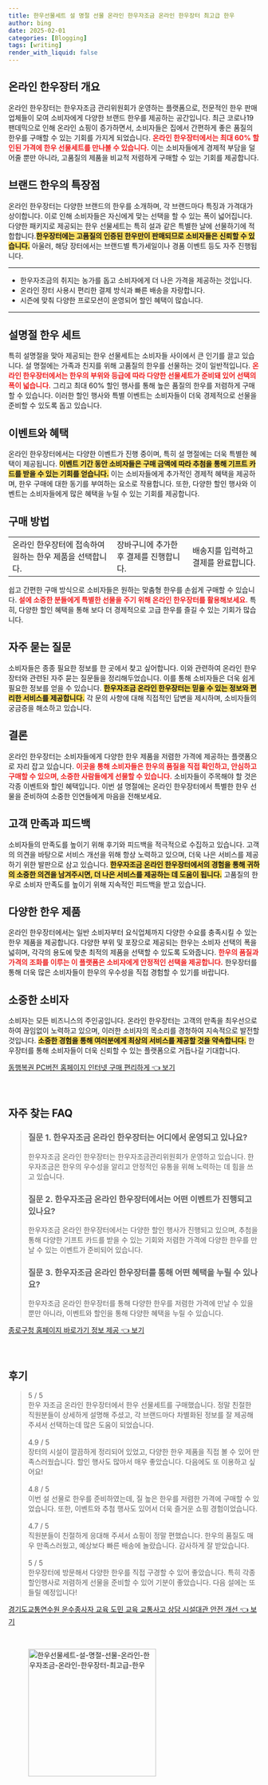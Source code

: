 ```yaml
---
title: 한우선물세트 설 명절 선물 온라인 한우자조금 온라인 한우장터 최고급 한우
author: bing
date: 2025-02-01
categories: [Blogging]
tags: [writing]
render_with_liquid: false
---
```



<h2 id='온라인 한우장터 개요'>온라인 한우장터 개요</h2>

<p>온라인 한우장터는 한우자조금 관리위원회가 운영하는 플랫폼으로, 전문적인 한우 판매업체들이 모여 소비자에게 다양한 브랜드 한우를 제공하는 공간입니다. 최근 코로나19 팬데믹으로 인해 온라인 쇼핑이 증가하면서, 소비자들은 집에서 간편하게 좋은 품질의 한우를 구매할 수 있는 기회를 가지게 되었습니다. <b><span style="color: #ee2323;">온라인 한우장터에서는 최대 60% 할인된 가격에 한우 선물세트를 만나볼 수 있습니다.</span></b> 이는 소비자들에게 경제적 부담을 덜어줄 뿐만 아니라, 고품질의 제품을 비교적 저렴하게 구매할 수 있는 기회를 제공합니다.</p>

<h2 id='브랜드 한우의 특장점'>브랜드 한우의 특장점</h2>

<p>온라인 한우장터는 다양한 브랜드의 한우를 소개하며, 각 브랜드마다 특징과 가격대가 상이합니다. 이로 인해 소비자들은 자신에게 맞는 선택을 할 수 있는 폭이 넓어집니다. 다양한 패키지로 제공되는 한우 선물세트는 특히 설과 같은 특별한 날에 선물하기에 적합합니다.<b><span style="background-color: #ffe066;">한우장터에는 고품질의 인증된 한우만이 판매되므로 소비자들은 신뢰할 수 있습니다.</span></b> 아울러, 해당 장터에서는 브랜드별 특가세일이나 경품 이벤트 등도 자주 진행됩니다.</p>

<hr />

<ul>
    <li>한우자조금의 취지는 농가를 돕고 소비자에게 더 나은 가격을 제공하는 것입니다.</li>
    <li>온라인 장터 사용시 편리한 결제 방식과 빠른 배송을 자랑합니다.</li>
    <li>시즌에 맞춰 다양한 프로모션이 운영되어 할인 혜택이 많습니다.</li>
</ul>

<hr />

<h2 id='설명절 한우 세트'>설명절 한우 세트</h2>

<p>특히 설명절을 맞아 제공되는 한우 선물세트는 소비자들 사이에서 큰 인기를 끌고 있습니다. 설 명절에는 가족과 친지를 위해 고품질의 한우를 선물하는 것이 일반적입니다. <b><span style="color: #ee2323;">온라인 한우장터에서는 한우의 부위와 등급에 따라 다양한 선물세트가 준비돼 있어 선택의 폭이 넓습니다.</span></b> 그리고 최대 60% 할인 행사를 통해 높은 품질의 한우를 저렴하게 구매할 수 있습니다. 이러한 할인 행사와 특별 이벤트는 소비자들이 더욱 경제적으로 선물을 준비할 수 있도록 돕고 있습니다.</p>

<h2 id='이벤트와 혜택'>이벤트와 혜택</h2>

<p>온라인 한우장터에서는 다양한 이벤트가 진행 중이며, 특히 설 명절에는 더욱 특별한 혜택이 제공됩니다. <b><span style="background-color: #ffe066;">이벤트 기간 동안 소비자들은 구매 금액에 따라 추첨을 통해 기프트 카드를 받을 수 있는 기회를 얻습니다.</span></b> 이는 소비자들에게 추가적인 경제적 혜택을 제공하며, 한우 구매에 대한 동기를 부여하는 요소로 작용합니다. 또한, 다양한 할인 행사와 이벤트는 소비자들에게 많은 혜택을 누릴 수 있는 기회를 제공합니다.</p>

<h2 id='구매 방법'>구매 방법</h2>

<table>
    <tr>
        <td>온라인 한우장터에 접속하여 원하는 한우 제품을 선택합니다.</td>
        <td>장바구니에 추가한 후 결제를 진행합니다.</td>
        <td>배송지를 입력하고 결제를 완료합니다.</td>
    </tr>
</table>

<p>쉽고 간편한 구매 방식으로 소비자들은 원하는 맞춤형 한우를 손쉽게 구매할 수 있습니다. <b><span style="color: #ee2323;">설에 소중한 분들에게 특별한 선물을 주기 위해 온라인 한우장터를 활용해보세요.</span></b> 특히, 다양한 할인 혜택을 통해 보다 더 경제적으로 고급 한우를 즐길 수 있는 기회가 많습니다.</p>

<h2 id='FAQ'>자주 묻는 질문</h2>

<p>소비자들은 종종 필요한 정보를 한 곳에서 찾고 싶어합니다. 이와 관련하여 온라인 한우장터와 관련된 자주 묻는 질문들을 정리해두었습니다. 이를 통해 소비자들은 더욱 쉽게 필요한 정보를 얻을 수 있습니다. <b><span style="background-color: #ffe066;">한우자조금 온라인 한우장터는 믿을 수 있는 정보와 편리한 서비스를 제공합니다.</span></b> 각 문의 사항에 대해 직접적인 답변을 제시하며, 소비자들의 궁금증을 해소하고 있습니다.</p>

<h2 id='결론'>결론</h2>

<p>온라인 한우장터는 소비자들에게 다양한 한우 제품을 저렴한 가격에 제공하는 플랫폼으로 자리 잡고 있습니다. <b><span style="color: #ee2323;">이곳을 통해 소비자들은 한우의 품질을 직접 확인하고, 안심하고 구매할 수 있으며, 소중한 사람들에게 선물할 수 있습니다.</span></b> 소비자들이 주목해야 할 것은 각종 이벤트와 할인 혜택입니다. 이번 설 명절에는 온라인 한우장터에서 특별한 한우 선물을 준비하여 소중한 인연들에게 마음을 전해보세요.</p>

<h2 id='고객 만족과 피드백'>고객 만족과 피드백</h2>

<p>소비자들의 만족도를 높이기 위해 후기와 피드백을 적극적으로 수집하고 있습니다. 고객의 의견을 바탕으로 서비스 개선을 위해 항상 노력하고 있으며, 더욱 나은 서비스를 제공하기 위한 발판으로 삼고 있습니다. <b><span style="background-color: #ffe066;">한우자조금 온라인 한우장터에서의 경험을 통해 귀하의 소중한 의견을 남겨주시면, 더 나은 서비스를 제공하는 데 도움이 됩니다.</span></b> 고품질의 한우로 소비자 만족도를 높이기 위해 지속적인 피드백을 받고 있습니다.</p>

<h2 id='다양한 한우 제품'>다양한 한우 제품</h2>

<p>온라인 한우장터에서는 일반 소비자부터 요식업체까지 다양한 수요를 충족시킬 수 있는 한우 제품을 제공합니다. 다양한 부위 및 포장으로 제공되는 한우는 소비자 선택의 폭을 넓히며, 각각의 용도에 맞춘 최적의 제품을 선택할 수 있도록 도와줍니다. <b><span style="color: #ee2323;">한우의 품질과 가격의 조화를 이루는 이 플랫폼은 소비자에게 안정적인 선택을 제공합니다.</span></b> 한우장터를 통해 더욱 많은 소비자들이 한우의 우수성을 직접 경험할 수 있기를 바랍니다.</p>

<h2 id='소중한 소비자'>소중한 소비자</h2>

<p>소비자는 모든 비즈니스의 주인공입니다. 온라인 한우장터는 고객의 만족을 최우선으로 하여 끊임없이 노력하고 있으며, 이러한 소비자의 목소리를 경청하여 지속적으로 발전할 것입니다. <b><span style="background-color: #ffe066;">소중한 경험을 통해 여러분에게 최상의 서비스를 제공할 것을 약속합니다.</span></b> 한우장터를 통해 소비자들이 더욱 신뢰할 수 있는 플랫폼으로 거듭나길 기대합니다.</p>


<p><a class="click-button" title="동행복권 PC버전 홈페이지 인터넷 구매 편리하게" href="https://greenforu.github.io/posts/%EB%8F%99%ED%96%89%EB%B3%B5%EA%B6%8C-PC%EB%B2%84%EC%A0%84-%ED%99%88%ED%8E%98%EC%9D%B4%EC%A7%80-%EC%9D%B8%ED%84%B0%EB%84%B7-%EA%B5%AC%EB%A7%A4-%ED%8E%B8%EB%A6%AC%ED%95%98%EA%B2%8C/" rel="dofollow">동행복권 PC버전 홈페이지 인터넷 구매 편리하게 👈 보기</a></p><br>
<h2 id='자주_찾는_FAQ'>자주 찾는 FAQ</h2>
<div itemscope="" itemtype="https://schema.org/FAQPage">
<blockquote>
<div itemscope="" itemprop="mainEntity" itemtype="https://schema.org/Question">
<h3 itemprop="name">질문 1. 한우자조금 온라인 한우장터는 어디에서 운영되고 있나요?</h3>
<div itemscope="" itemprop="acceptedAnswer" itemtype="https://schema.org/Answer">
<span itemprop="text">
<p>한우자조금 온라인 한우장터는 한우자조금관리위원회가 운영하고 있습니다. 한우자조금은 한우의 우수성을 알리고 안정적인 유통을 위해 노력하는 데 힘을 쓰고 있습니다.</p>
</span>
</div>
</div>
<div itemscope="" itemprop="mainEntity" itemtype="https://schema.org/Question">
<h3 itemprop="name">질문 2. 한우자조금 온라인 한우장터에서는 어떤 이벤트가 진행되고 있나요?</h3>
<div itemscope="" itemprop="acceptedAnswer" itemtype="https://schema.org/Answer">
<span itemprop="text">
<p>한우자조금 온라인 한우장터에서는 다양한 할인 행사가 진행되고 있으며, 추첨을 통해 다양한 기프트 카드를 받을 수 있는 기회와 저렴한 가격에 다양한 한우를 만날 수 있는 이벤트가 준비되어 있습니다.</p>
</span>
</div>
</div>
<div itemscope="" itemprop="mainEntity" itemtype="https://schema.org/Question">
<h3 itemprop="name">질문 3. 한우자조금 온라인 한우장터를 통해 어떤 혜택을 누릴 수 있나요?</h3>
<div itemscope="" itemprop="acceptedAnswer" itemtype="https://schema.org/Answer">
<span itemprop="text">
<p>한우자조금 온라인 한우장터를 통해 다양한 한우를 저렴한 가격에 만날 수 있을 뿐만 아니라, 이벤트와 할인을 통해 다양한 혜택을 누릴 수 있습니다.</p>
</span>
</div>
</div>
</blockquote>
</div>
<p><a class="click-button" title="종로구청 홈페이지 바로가기 정보 제공" href="https://greenforu.github.io/posts/%EC%A2%85%EB%A1%9C%EA%B5%AC%EC%B2%AD-%ED%99%88%ED%8E%98%EC%9D%B4%EC%A7%80-%EB%B0%94%EB%A1%9C%EA%B0%80%EA%B8%B0-%EC%A0%95%EB%B3%B4-%EC%A0%9C%EA%B3%B5/" rel="dofollow">종로구청 홈페이지 바로가기 정보 제공 👈 보기</a></p><br>
<h2 id='후기'>후기</h2>
<div itemscope itemtype="https://schema.org/Product">
  <blockquote>
  <div itemprop="review" itemscope itemtype="https://schema.org/Review">
      <div itemprop="reviewRating" itemscope itemtype="https://schema.org/Rating"> <span itemprop="ratingValue">5</span> / <span itemprop="bestRating">5</span> </div>
      <span itemprop="reviewBody">한우 자조금 온라인 한우장터에서 한우 선물세트를 구매했습니다. 정말 친절한 직원분들이 상세하게 설명해 주셨고, 각 브랜드마다 차별화된 정보를 잘 제공해 주셔서 선택하는데 많은 도움이 되었습니다.</span>
  </div>
  <br>
  <div itemprop="review" itemscope itemtype="https://schema.org/Review">
      <div itemprop="reviewRating" itemscope itemtype="https://schema.org/Rating"> <span itemprop="ratingValue">4.9</span> / <span itemprop="bestRating">5</span> </div>
      <span itemprop="reviewBody">장터의 시설이 깔끔하게 정리되어 있었고, 다양한 한우 제품을 직접 볼 수 있어 만족스러웠습니다. 할인 행사도 많아서 매우 좋았습니다. 다음에도 또 이용하고 싶어요!</span>
  </div>
  <br>
  <div itemprop="review" itemscope itemtype="https://schema.org/Review">
      <div itemprop="reviewRating" itemscope itemtype="https://schema.org/Rating"> <span itemprop="ratingValue">4.8</span> / <span itemprop="bestRating">5</span> </div>
      <span itemprop="reviewBody">이번 설 선물로 한우를 준비하였는데, 질 높은 한우를 저렴한 가격에 구매할 수 있었습니다. 또한, 이벤트와 추첨 행사도 있어서 더욱 즐거운 쇼핑 경험이었습니다.</span>
  </div>
  <br>
  <div itemprop="review" itemscope itemtype="https://schema.org/Review">
      <div itemprop="reviewRating" itemscope itemtype="https://schema.org/Rating"> <span itemprop="ratingValue">4.7</span> / <span itemprop="bestRating">5</span> </div>
      <span itemprop="reviewBody">직원분들이 친절하게 응대해 주셔서 쇼핑이 정말 편했습니다. 한우의 품질도 매우 만족스러웠고, 예상보다 빠른 배송에 놀랐습니다. 감사하게 잘 받았습니다.</span>
  </div>
  <br>
  <div itemprop="review" itemscope itemtype="https://schema.org/Review">
      <div itemprop="reviewRating" itemscope itemtype="https://schema.org/Rating"> <span itemprop="ratingValue">5</span> / <span itemprop="bestRating">5</span> </div>
      <span itemprop="reviewBody">한우장터에 방문해서 다양한 한우를 직접 구경할 수 있어 좋았습니다. 특히 각종 할인행사로 저렴하게 선물을 준비할 수 있어 기분이 좋았습니다. 다음 설에는 또 들릴 예정입니다!</span>
  </div>
  </blockquote>
</div>
<p><a class="click-button" title="경기도교통연수원 운수종사자 교육 도민 교육 교통사고 상담 시설대관 안전 개선" href="https://greenforu.github.io/posts/%EA%B2%BD%EA%B8%B0%EB%8F%84%EA%B5%90%ED%86%B5%EC%97%B0%EC%88%98%EC%9B%90-%EC%9A%B4%EC%88%98%EC%A2%85%EC%82%AC%EC%9E%90-%EA%B5%90%EC%9C%A1-%EB%8F%84%EB%AF%BC-%EA%B5%90%EC%9C%A1-%EA%B5%90%ED%86%B5%EC%82%AC%EA%B3%A0-%EC%83%81%EB%8B%B4-%EC%8B%9C%EC%84%A4%EB%8C%80%EA%B4%80-%EC%95%88%EC%A0%84-%EA%B0%9C%EC%84%A0/" rel="dofollow">경기도교통연수원 운수종사자 교육 도민 교육 교통사고 상담 시설대관 안전 개선 👈 보기</a></p><br>
<figure class="image"><img src="https://greenforu.github.io/assets/img/thumbnail/한우선물세트-설-명절-선물-온라인-한우자조금-온라인-한우장터-최고급-한우.webp" alt="한우선물세트-설-명절-선물-온라인-한우자조금-온라인-한우장터-최고급-한우" width="256" height="256"></figure>